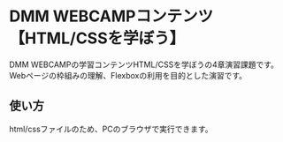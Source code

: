 # DMM WEBCAMPコンテンツ【HTML/CSSを学ぼう】
DMM WEBCAMPの学習コンテンツHTML/CSSを学ぼうの4章演習課題です。  Webページの枠組みの理解、Flexboxの利用を目的とした演習です。
## 使い方
html/cssファイルのため、PCのブラウザで実行できます。
